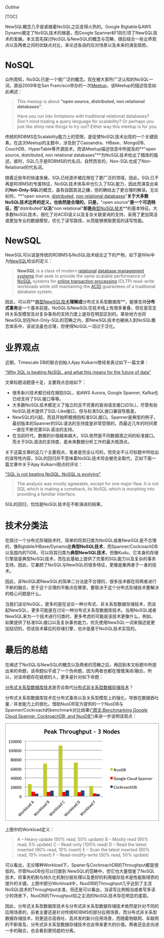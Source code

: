 *Outline*

[TOC]

NewSQL概念几乎是紧跟着NoSQL之后变得火热的。Google Bigtable与AWS Dynamo奠定了NoSQL技术的根基，而Google Spanner&F1则引领了NewSQL技术的发展。本文首先探讨NoSQL与NewSQL的概念与范畴，随后结合一些业界观点以及两者之间的优缺点对比，来论述各自的应对场景以及未来的演变趋势。

# NoSQL

众所周知，NoSQL已是一个很广泛的概念。现在被大家所广泛认知的NoSQL一词，源自2009年在San Francisco举办的一次[Meetup](https://www.eventbrite.com/e/nosql-meetup-tickets-341739151#)，该Meetup的描述信息如此阐述：

> This meetup is about **"open source, distributed, non relational databases"**.
>
> Have you run into limitations with traditional relational databases? Don't mind trading a query language for scalability? Or perhaps you just like shiny new things to try out? Either way this meetup is for you.

传统的RDBMS在Scalability能力上的受限，是促使NoSQL技术出现的一个关键因素。在这次Meetup的主题中，涉及到了Cassandra、HBase、MongoDB、CouchDB、HyperTable等开源技术，而该Meetup描述信息中所提及的**"open source, distributed, non relational databases"**为NoSQL技术给出了精炼的描述。彼时，SQL几乎是RDBMS的代名词，自然而言的，Non-SQL也成了Non-Relational的代名词。

随着近些年的快速发展，SQL已经逐步被应用在了更广泛的领域，因此，SQL已不再是RDBMS的专属特征，NoSQL技术体系中也引入了SQL能力，因此而演变出来的**Not-Only-SQL**的概念，虽有自圆其说之嫌，但的确给出了更合理的解读。无论如何，**"open source, <u>distributed</u>, <u>non relational databases</u>"**关于大多数NoSQL技术边界的定义，也依然是合理的，只是，**"open source"**是一个可选特征，而**"distributed"**以及**"non relational"**却是**<u>典型NoSQL技术</u>**的基本特征。大多数NoSQL技术，弱化了对ACID语义以及复杂关联查询的支持，采用了更加简洁或更加专业的数据模型，优化了读写路径，从而能够换取更高的读写性能。

# NewSQL

NewSQL可以说是传统的RDBMS与NoSQL技术结合之下的产物，如下是Wiki中为[NewSQL](https://en.wikipedia.org/wiki/NewSQL)给出的定义：

> **NewSQL** is a class of modern [relational](https://en.wikipedia.org/wiki/Relational_database_management_system) [database management systems](https://en.wikipedia.org/wiki/Database_management_system) that seek to provide the same scalable performance of [NoSQL](https://en.wikipedia.org/wiki/NoSQL) systems for [online transaction processing](https://en.wikipedia.org/wiki/Online_transaction_processing) (OLTP) read-write workloads while still maintaining the [ACID](https://en.wikipedia.org/wiki/ACID) guarantees of a traditional database system.

因此，可以将**<u>典型NewSQL技术</u>**理解成**分布式关系型数据库**，能够支持**分布式事务**是一个基本前提。NoSQL与NewSQL在技术栈上有很多重叠，但在是否支持关系型模型及对复杂事务的支持力度上是存在明显区别的。某些地方也将NewSQL划在Not-Only-SQL的范畴之内，即NewSQL技术也被纳入到NoSQL概念体系中，该说法虽也合理，但使得NoSQL一词过于泛化。

# 业界观点

近期，Timescale DB的联合创始人Ajay Kulkarni曾经发表过如下一篇文章：

[“Why SQL is beating NoSQL, and what this means for the future of data”](https://blog.timescale.com/why-sql-beating-nosql-what-this-means-for-future-of-data-time-series-database-348b777b847a)

文章标题话题感十足，主要观点总结如下：

* 很多新兴技术都已经在拥抱SQL，如AWS  Aurora, Google Spanner, Kafka也已经支持了SQL接口等等。
* 大多数NoSQL技术都定义了独立的且不完善的查询语言接口(DSL)，尽管有些NoSQL技术提供了SQL-Like接口，但与标准SQL接口兼容性极差。
* NewSQL的兴起，而且开始积极拥抱标准SQL接口。Spanner是典型的例子，最初版本的Spanner的SQL语法的支持度是非常受限的，而最近几年的时间里一直在不断完善SQL语法的支持。
* 在当前时代，数据的价值越来越大，SQL依然是不同数据源之间的标准接口。而关于SQL语法的支持度，是未来数据分析工作的最大瓶颈点。

关于这篇文章的这几个主要观点，笔者是完全认可的，但完全不认可标题中所给出的误导性内容，SQL的回归并不意味着NoSQL技术将会被完全取代，正如下面一篇文章中关于Ajay Kulkarni观点的评论：

["SQL is not beating NoSQL. NoSQL is evolving"](https://blog.dgraph.io/post/sql-vs-nosql/)

> The analysis was mostly agreeable, except for one major flaw. It is not SQL which is making a comeback, its NoSQL which is morphing into providing a familiar interface.

SQL的回归，恰恰是NoSQL技术在不断演进的结果。

# 技术分类法

在探讨一个分布式存储技术时，简单的将其归类为NoSQL或者NewSQL是不合理的，像Bigtable/HBase/Dynamo是**典型NoSQL技术**，而Spanner/CockroachDB以及国内的TiDB，可以将其归类为**典型NewSQL技术**，但像Kudu，它本身的存储引擎层是典型NoSQL技术，而在此基础上提供了完善的SQL能力以及复杂的事务支持，因此，它兼顾了NoSQL与NewSQL的很多特征，更像是集两者于一身的技术。

因此，非NoSQL即NewSQL的简单二分法是不合理的，很多技术都在将两者进行不断的融合，至于这个合理的平衡点在哪里，要取决于这个分布式存储技术要解决的核心问题是什么。

当我们谈论NoSQL，更多的是在谈论一种分布式、非关系型数据存储技术，而谈起NewSQL，更多可能是在讨论一种分布式关系型数据库技术。当用NoSQL或者NewSQL来为一个技术进行归类时，更多考虑的可能是该技术更像什么，例如，如果提供了标准SQL接口以及复杂事务能力，优先使用NewSQL一词来描述是更加贴切的，但该技术幕后的存储引擎，也许是基于NoSQL技术实现的。

# 最后的总结

在阐述了NoSQL与NewSQL的概念以及两者的范畴之后，再回到本文标题中所提出来的命题，该命题似乎成了一个伪命题，因为两者也都在慢慢演进/融合。所以，对该命题存在疑惑的人，更多是针对如下命题：

​	<u>分布式关系型数据库技术</u>是否会取代<u>分布式非关系型数据存储技术</u>？

分布式关系型数据库技术在分布式事务以及关系型模型上的强化，导致在数据吞吐量／并发能力上的弱化。借助NuoDB官方提供的一个NuoDB与Spanner/Cockroach的benchmark对比结果([“原文:Benchmarking Google Cloud Spanner, CockroachDB, and NuoDB"](https://www.nuodb.com/techblog/benchmarking-google-cloud-spanner-cockroachdb-nuodb))来进一步说明该观点：

![NuoDB Vs Spanner Vs Cockroach](benchmarks.png)

上图中的Workload定义：

>A – Heavy update (50% read, 50% update)
>B – Mostly read (95% read, 5% update)
>C – Read-only (100% read)
>D – Read the latest inserted (90% read, 10% insert)
>E – Scan the latest inserted (90% read, 10% insert)
>F – Read-modify-write (50% read, 50% update)

可以看出，无论哪种Workload下，Spaner与CockroachDB的Throughput都是很低的。尽管NuoDB也可以归类到 NewSQL的范畴中，但它也大量借鉴了NoSQL技术，将事务机制与持久化机制分层处理以及更好的利用缓存技术是性能取得质的提升的关键。上图中部分Workload中，NuoDB的Throughput几乎达到了主流 NoSQL技术的Throughtput水准，但还是可以看出，当读写比例相当或者写多读少的场景下，NuoDB的Throughput较之主流的NoSQL技术存在明显的差距。

因此，分布式关系型数据库技术与分布式非关系型数据存储技术依然是针对不同的应用场景的，前者主要还是针对传统RDBMS的部分应用场景，而分布式非关系型数据存储技术，则更适合高吞吐、高并发的新兴应用场景，而随着物联网、车联网的不断普及，分布式非关系型数据存储技术也会带来更大的价值。两者还会走向进一步的融合，也会看到更彻底的分离。













